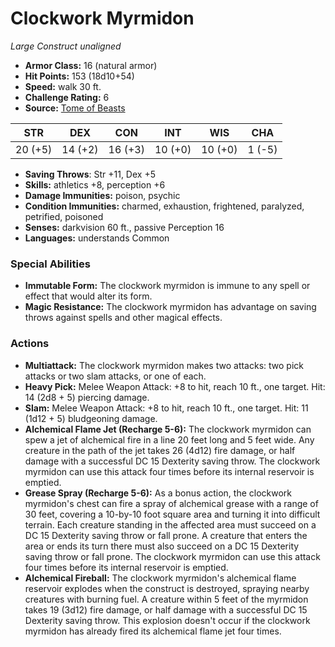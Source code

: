 # Clockwork Myrmidon

*Large* *Construct* *unaligned*

- **Armor Class:** 16 (natural armor)
- **Hit Points:** 153 (18d10+54)
- **Speed:** walk 30 ft.
- **Challenge Rating:** 6
- **Source:** [Tome of Beasts](https://koboldpress.com/kpstore/product/tome-of-beasts-for-5th-edition-print/)

| STR | DEX | CON | INT | WIS | CHA |
| --- | --- | --- | --- | --- | --- |
| 20 (+5) | 14 (+2) | 16 (+3) | 10 (+0) | 10 (+0) | 1 (-5) |

- **Saving Throws**: Str +11, Dex +5
- **Skills:** athletics +8, perception +6
- **Damage Immunities:** poison, psychic
- **Condition Immunities:** charmed, exhaustion, frightened, paralyzed, petrified, poisoned
- **Senses:** darkvision 60 ft., passive Perception 16
- **Languages:** understands Common
### Special Abilities
- **Immutable Form:** The clockwork myrmidon is immune to any spell or effect that would alter its form.
- **Magic Resistance:** The clockwork myrmidon has advantage on saving throws against spells and other magical effects.
### Actions
- **Multiattack:** The clockwork myrmidon makes two attacks: two pick attacks or two slam attacks, or one of each.
- **Heavy Pick:** Melee Weapon Attack: +8 to hit, reach 10 ft., one target. Hit: 14 (2d8 + 5) piercing damage.
- **Slam:** Melee Weapon Attack: +8 to hit, reach 10 ft., one target. Hit: 11 (1d12 + 5) bludgeoning damage.
- **Alchemical Flame Jet (Recharge 5-6):** The clockwork myrmidon can spew a jet of alchemical fire in a line 20 feet long and 5 feet wide. Any creature in the path of the jet takes 26 (4d12) fire damage, or half damage with a successful DC 15 Dexterity saving throw. The clockwork myrmidon can use this attack four times before its internal reservoir is emptied.
- **Grease Spray (Recharge 5-6):** As a bonus action, the clockwork myrmidon's chest can fire a spray of alchemical grease with a range of 30 feet, covering a 10-by-10 foot square area and turning it into difficult terrain. Each creature standing in the affected area must succeed on a DC 15 Dexterity saving throw or fall prone. A creature that enters the area or ends its turn there must also succeed on a DC 15 Dexterity saving throw or fall prone. The clockwork myrmidon can use this attack four times before its internal reservoir is emptied.
- **Alchemical Fireball:** The clockwork myrmidon's alchemical flame reservoir explodes when the construct is destroyed, spraying nearby creatures with burning fuel. A creature within 5 feet of the myrmidon takes 19 (3d12) fire damage, or half damage with a successful DC 15 Dexterity saving throw. This explosion doesn't occur if the clockwork myrmidon has already fired its alchemical flame jet four times.
